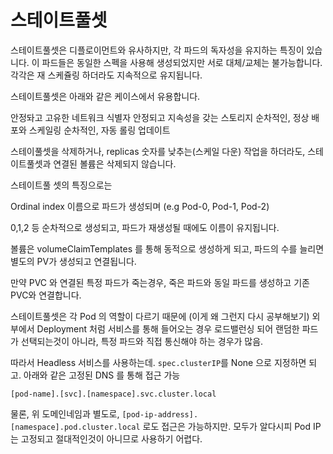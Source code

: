 # 스테이트풀셋

스테이트풀셋은 디플로이먼트와 유사하지만, 각 파드의 독자성을 유지하는 특징이 있습니다. 이 파드들은 동일한 스펙을 사용해 생성되었지만 서로 대체/교체는 불가능합니다. 각각은 재 스케쥴링 하더라도 지속적으로 유지됩니다. 

스테이트풀셋은 아래와 같은 케이스에서 유용합니다.

안정돠고 고유한 네트워크 식별자
안정되고 지속성을 갖는 스토리지
순차적인, 정상 배포와 스케일링
순차적인, 자동 롤링 업데이트

스테이풀셋을 삭제하거나, replicas 숫자를 낮추는(스케일 다운) 작업을 하더라도, 스테이트풀셋과 연결된 볼륨은 삭제되지 않습니다. 

스테이트풀 셋의 특징으로는

Ordinal index 이름으로 파드가 생성되며 (e.g Pod-0, Pod-1, Pod-2)

0,1,2 등 순차적으로 생성되고, 파드가 재생성될 때에도 이름이 유지됩니다. 

볼륨은 volumeClaimTemplates 를 통해 동적으로 생성하게 되고, 파드의 수를 늘리면 별도의 PV가 생성되고 연결됩니다. 

만약 PVC 와 연결된 특정 파드가 죽는경우, 죽은 파드와 동일 파드를 생성하고 기존 PVC와 연결합니다. 


스테이트풀셋은 각 Pod 의 역할이 다르기 때문에 (이게 왜 그런지 다시 공부해보기) 외부에서 Deployment 처럼 서비스를 통해 들어오는 경우 로드밸런싱 되어 랜덤한 파드가 선택되는것이 아니라, 특정 파드와 직접 통신해야 하는 경우가 많음. 

따라서 Headless 서비스를 사용하는데. `spec.clusterIP`를 None 으로 지정하면 되고. 아래와 같은 고정된 DNS 를 통해 접근 가능

`[pod-name].[svc].[namespace].svc.cluster.local`

물론, 위 도메인네임과 별도로, `[pod-ip-address].[namespace].pod.cluster.local` 로도 접근은 가능하지만. 모두가 알다시피  Pod IP 는 고정되고 절대적인것이 아니므로 사용하기 어렵다. 